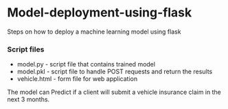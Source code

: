 # Model-deployment-using-flask
Steps on how to deploy a machine learning model using flask

### Script files

- model.py - script file that contains trained model
- model.pkl -  script file to handle POST requests and return the results
- vehicle.html - form file for web application


The model can Predict if a client will submit a vehicle insurance claim in the next 3 months.
